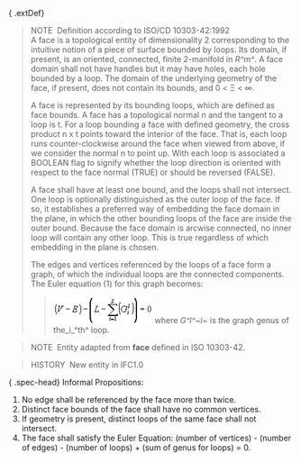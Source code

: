 ﻿{ .extDef}
> NOTE&nbsp; Definition according to ISO/CD 10303-42:1992  
> A face is a topological entity of dimensionality 2 corresponding to the intuitive notion of a piece of surface bounded by loops. Its domain, if present, is an oriented, connected, finite 2-manifold in _R^m^_. A face domain shall not have handles but it may have holes, each hole bounded by a loop. The domain of the underlying geometry of the face, if present, does not contain its bounds, and 0 &lt; &Xi; &lt; &infin;.  
>   
> A face is represented by its bounding loops, which are defined as face bounds. A face has a topological normal n and the tangent to a loop is t. For a loop bounding a face with defined geometry, the cross product n x t points toward the interior of the face. That is, each loop runs counter-clockwise around the face when viewed from above, if we consider the normal n to point up. With each loop is associated a BOOLEAN flag to signify whether the loop direction is oriented with respect to the face normal (TRUE) or should be reversed (FALSE).   
>   
> A face shall have at least one bound, and the loops shall not intersect. One loop is optionally distinguished as the outer loop of the face. If so, it establishes a preferred way of embedding the face domain in the plane, in which the other bounding loops of the face are inside the outer bound. Because the face domain is arcwise connected, no inner loop will contain any other loop. This is true regardless of which embedding in the plane is chosen.   
>   
> The edges and vertices referenced by the loops of a face form a graph, of which the individual loops are the connected components. The Euler equation (1) for this graph becomes: 
>> ![Image](../../../../../../figures/ifcface-math1.gif)
>  where _G^l^~i~_ is the graph genus of the_i_^th^ loop.

> NOTE&nbsp; Entity adapted from **face** defined in ISO 10303-42.

> HISTORY&nbsp; New entity in IFC1.0

{ .spec-head}
Informal Propositions:

1. No edge shall be referenced by the face more than twice. 
2. Distinct face bounds of the face shall have no common vertices. 
3. If geometry is present, distinct loops of the same face shall not intersect. 
4. The face shall satisfy the Euler Equation: (number of vertices) - (number of edges) - (number of loops) + (sum of genus for loops) = 0.
